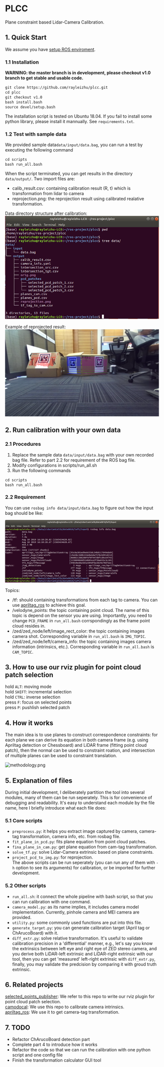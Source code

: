 # PLCC
Plane constraint based Lidar-Camera Calibration.  

## 1. Quick Start
We assume you have [setup ROS enviroment](http://wiki.ros.org/ROS/Installation).

### 1.1 Installation

**WARNING: the master branch is in development, please checkout v1.0 branch to get stable and usable code.**

```
git clone https://github.com/rayleizhu/plcc.git
cd plcc
git checkout v1.0
bash install.bash
source devel/setup.bash
```

The installation script is tested on Ubuntu 18.04. If you fail to install some python library, please install it mannually. See `requirements.txt`.

### 1.2 Test with sample data
We provided sample data`data/input/data.bag`, you can run a test by executing the following command
```
cd scripts
bash run_all.bash
```
When the script terminated, you can get results in the directory `data/output/`. Two import files are:  
* calib_result.csv: containing calibration result (R, t) which is transformation from lidar to camera
* reprojection.png: the reprojection result using calibrated realative transformation.

Data directory structure after calibration:
![data_dir_tree.png](https://github.com/rayleizhu/plcc/blob/master/assets/data_dir_tree.png "Directory structure")


Example of reprojected result:
![reprojection.png](https://github.com/rayleizhu/plcc/blob/master/data/output/reprojection.png "reprojection result sample")


## 2. Run calibration with your own data

### 2.1 Procedures 
1. Replace the sample data `data/input/data.bag` with your own recorded bag file. Refer to part 2.2 for requirement of the ROS bag file.
2. Modify configurations in scripts/run_all.sh
3. Run the following commands
```
cd scripts
bash run_all.bash
```

### 2.2 Requirement
You can use `rosbag info data/input/data.bag` to figure out how the input bag should be like: 

![data_bag_info.png](https://github.com/rayleizhu/plcc/blob/master/assets/data_bag_info.png "Data bag info")

Topics:
* /tf: should containing transformations from each tag to camera. You can use [apriltag_ros](https://github.com/AprilRobotics/apriltag_ros) to achieve this goal.  
* /velodyne_points: the topic containing point cloud. The name of this topic is depend on the sensor you are using. Importantly, you need to change `PCD_FRAME` in `run_all.bash` corrspondingly as the frame point cloud resides in.
* /zed/zed_node/left/image_rect_color: the topic containing images camera shot. Corresponding variable in `run_all.bash` is `IMG_TOPIC`.
* /zed/zed_node/left/camera_info: the topic containing images camera information (intrinsics, etc.). Corresponding variable in `run_all.bash` is `CAM_TOPIC`.

## 3. How to use our rviz plugin for point cloud patch selection
hold `ALT`: moving mode  
hold `SHIFT`: incremental selection    
hold `CTRL`: inverse selection  
press `F`: focus on selected points  
press `P`: pushlish selected patch  

## 4. How it works
The main idea is to use planes to construct correspondence constraints: for each plane we can derive its equation in both camera frame (e.g. using Apriltag detection or Chessboard) and LiDAR frame (fitting point cloud patch), then the normal can be used to constraint roation, and intersection of multiple planes can be used to constraint translation.

![methodology.png](https://github.com/rayleizhu/plcc/blob/master/data/output/how_it_works.png "how it works")

## 5. Explanation of files
During initial development, I deliberately partition the tool into several modules, many of them can be run seperately. This is for convenience of debugging and readability. It's easy to understand each module by the file name, here I briefly introduce what each file does:

### 5.1 Core scripts
* `preprocess.py`: it helps you extract image captured by camera, camera-tag transformation, camera info, etc. from rosbag file.  
* `fit_plane_in_pcd.py`: fits plane equation from point cloud patches.  
* `fina_plane_in_cam.py`: get plane equation from cam-tag transformation.  
* `solve_tf.py`: solve Lidar-Camera extrinsic based on plane constraints.  
* `project_pcd_to_img.py`: for reprojection.  
The above scripts can be run seperately (you can run any of them with `-h` option to see its arguments) for calibration, or be imported for further development.

### 5.2 Other scripts
* `run_all.sh`: it connect the whole pipeline with bash script, so that you can run calibration with one command.
* `camera_model.py`: as its name implies, it includes camera model implementation. Currently, pinhole camera and MEI camera are provided.
* `utility.py`: some commonly used functions are put into this file.
* `generate_target.py`: you can generate calibration target (April tag or ChArucoBoard) with it.
* `diff_extr.py`: solve relative transformation. It's useful to validate calibration precision in a 'differential' manner, e.g., let's say you know the extrinsics between left eye and right eye of ZED stereo camera, and you derive both LiDAR-left extrinsic and LiDAR-right extrinsic with our tool, then you can get 'measured' left-right extrinsic with `diff_extr.py`, finally, you may validate the predcision by comparing it with groud truth extrinsic.

## 6. Related projects
[selected_points_publisher](https://github.com/tu-rbo/turbo-ros-pkg): We refer to this repo to write our rviz plugin for point cloud patch selection.  
[camodocal](https://github.com/hengli/camodocal): We use this repo to calibrate camera intrinsics.  
[apriltag_ros](https://github.com/AprilRobotics/apriltag_ros): We use it to get camera-tag transformation.


## 7. TODO
* Refactor ChArucoBoard detection part
* Complete part 4 to introduce how it works
* Refactor the code so that we can run the calibration with one python script and one config file
* Finish the transformation calculator GUI tool
